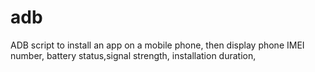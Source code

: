 # adb
ADB script to install an app on a mobile phone, then display phone IMEI number, battery status,signal strength, installation duration, 
